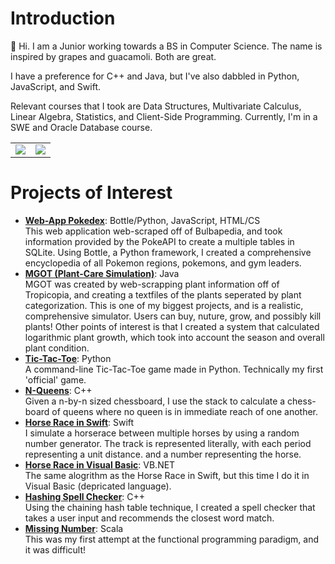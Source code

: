 # Introduction
👋 Hi. I am a Junior working towards a BS in Computer Science. The name is inspired by grapes and guacamoli. Both are great.

I have a preference for C++ and Java, but I've also dabbled in Python, JavaScript, and Swift. 

Relevant courses that I took are Data Structures, Multivariate Calculus, Linear Algebra, Statistics, and Client-Side Programming. Currently, I'm in a SWE and Oracle Database course.


<!-- Some HTML for the Widgets Layout -->
<table style="border-style:none; border=none;">
  <tr style="border-style:none; border:none;">
    <td>
      <!-- Github Stats Widget
       !-- provided by https://github.com/anuraghazra/github-readme-stats#responsive-card-theme
       !-- Made responsive to different browser themes.
      -->
      <picture>
      <source
        srcset="https://github-readme-stats.vercel.app/api?username=grapemoli&show_icons=true&theme=flag-india"
        media="(prefers-color-scheme: dark)"
      />
      <source
        srcset="https://github-readme-stats.vercel.app/api?username=grapemoli&show_icons=true&theme=onedark"
        media="(prefers-color-scheme: light), (prefers-color-scheme: no-preference)"
      />
      <img src="https://github-readme-stats.vercel.app/api?username=grapemoli&show_icons=true&theme=onedark" />
      </picture>
    </td>
    <td>
      <!-- Github Language Widget
       !-- provided by https://github.com/anuraghazra/github-readme-stats#responsive-card-theme
       !-- Made responsive to different browser themes.
        -->
      <picture>
      <source
        srcset="https://github-readme-stats.vercel.app/api/top-langs/?username=grapemoli&show_icons=true&theme=flag-india"
        media="(prefers-color-scheme: dark)"
      />
      <source
        srcset="https://github-readme-stats.vercel.app/api/top-langs/?username=grapemoli&theme=onedark"
        media="(prefers-color-scheme: light), (prefers-color-scheme: no-preference)"
      />
      <img src="https://github-readme-stats.vercel.app/api/top-langs/?username=grapemoli&show_icons=true&theme=onedark" />
      </picture>
    </td>
  </tr>
</table>




# Projects of Interest
- **[Web-App Pokedex](https://github.com/grapemoli/PokeDex)**: Bottle/Python, JavaScript, HTML/CS
<br>This web application web-scraped off of Bulbapedia, and took information provided by the PokeAPI to create a multiple tables in SQLite. Using Bottle, a Python framework, I created a comprehensive encyclopedia of all Pokemon regions, pokemons, and gym leaders.
- **[MGOT (Plant-Care Simulation)](https://github.com/grapemoli/MGOT)**: Java
<br>MGOT was created by web-scrapping plant information off of Tropicopia, and creating a textfiles of the plants seperated by plant categorization. This is one of my biggest projects, and is a realistic, comprehensive  simulator. Users can buy, nuture, grow, and possibly kill plants! Other points of interest is that I created a system that calculated logarithmic plant growth, which took into account the season and overall plant condition. 
- **[Tic-Tac-Toe](https://github.com/grapemoli/Tic-Tac-Toe)**: Python
<br>A command-line Tic-Tac-Toe game made in Python. Technically my first 'official' game.
- **[N-Queens](https://github.com/grapemoli/NQueens)**: C++
<br>Given a n-by-n sized chessboard, I use the stack to calculate a chess-board of queens where no queen is in immediate reach of one another. 
- **[Horse Race in Swift](https://github.com/grapemoli/horseRaceSwift)**: Swift
<br>I simulate a horserace between multiple horses by using a random number generator. The track is represented literally, with each period representing a unit distance. and a number representing the horse. 
- **[Horse Race in Visual Basic](https://github.com/grapemoli/horseRaceVB)**: VB.NET
<br>The same alogrithm as the Horse Race in Swift, but this time I do it in Visual Basic (depricated language). 
- **[Hashing Spell Checker](https://github.com/grapemoli/spellChecker)**: C++
<br>Using the chaining hash table technique, I created a spell checker that takes a user input and recommends the closest word match. 
- **[Missing Number](https://github.com/grapemoli/missingNumber)**: Scala
<br>This was my first attempt at the functional programming paradigm, and it was difficult!
